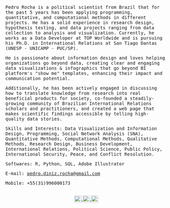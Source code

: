 <samp>
	
Pedro Rocha is a political scientist from Brazil that for the past 5 years has been applying programming, quantitative, and computational methods in different projects. He has a solid experience in research design, hypothesis testing, and data projects ranging from data collection to analysis and visualization. Currently, he works as a Data Developer at TOP Worldwide and is pursuing his Ph.D. in International Relations at San Tiago Dantas (UNESP - UNICAMP - PUC/SP).

He is passionate about information design and loves helping organizations go beyond data, creating clear and engaging data visualizations & infographics that go beyond BI platform's "show me" templates, enhancing their impact and communication potential.

Additionally, he has been actively engaged in discussing how to translate knowledge from research into real beneficial products for society, co-founded a steadily-growing community of Brazilian International Relations scholars and practitioners, and created a web page that makes scientific findings accessible by telling high-quality data stories.

Skills and Interests: Data Visualization and Information Design, Programming, Social Network Analysis (SNA), Quantitative Methods, Computational Methods, Qualitative Methods, Research Design, Business Development, International Relations, Political Science, Public Policy, International Security, Peace, and Conflict Resolution.

Softwares: R, Python, SQL, Adobe Illustrator

E-mail: pedro.diniz.rocha@gmail.com  
	
Mobile: +55(31)996000173


</samp>

<p align='center'>
<br>
<a href="https://twitter.com/pedro_drocha">
<img align="center" alt="Pedro Rocha | Twitter" width="22px" src="https://cdn.jsdelivr.net/npm/simple-icons@v3/icons/twitter.svg" />
</a>
<a href="https://www.linkedin.com/in/pedrodrocha/">
<img align="center" alt="Pedro Rocha" width="22px" src="https://cdn.jsdelivr.net/npm/simple-icons@v3/icons/linkedin.svg" />
</a>
<a href="https://www.instagram.com/pedro_drocha/">
<img align="center" alt="Pedro Rocha" width="22px" src="https://cdn.jsdelivr.net/npm/simple-icons@v3/icons/instagram.svg" />
</a>
	
</p>
<br>
